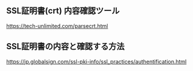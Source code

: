 ## SSL証明書(crt) 内容確認ツール
https://tech-unlimited.com/parsecrt.html


## SSL証明書の内容と確認する方法
https://jp.globalsign.com/ssl-pki-info/ssl_practices/authentification.html

